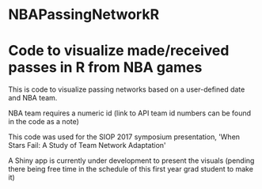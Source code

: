 # NBAPassingNetworkR
# Code to visualize made/received passes in R from NBA games

This is code to visualize passing networks based on a user-defined date and NBA team.

NBA team requires a numeric id (link to API team id numbers can be found in the code as a note)

This code was used for the SIOP 2017 symposium presentation, 'When Stars Fail: A Study of Team Network Adaptation'

A Shiny app is currently under development to present the visuals (pending there being free time in the schedule of this first year grad student to make it)
